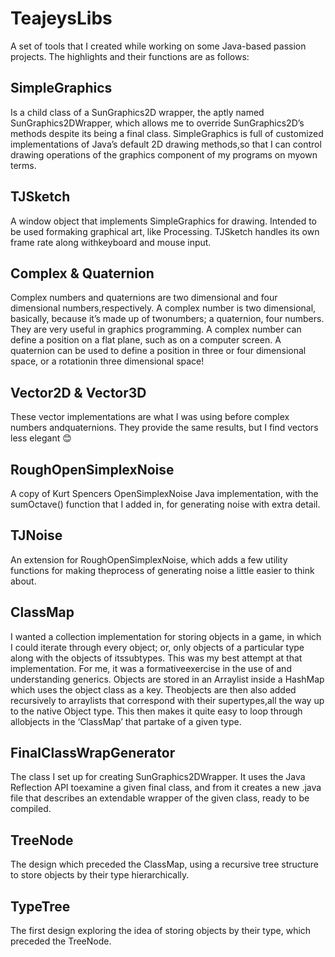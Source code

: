 # TeajeysLibs
A set of tools that I created while working on some Java-based passion projects. The highlights and their functions are as follows:
## SimpleGraphics
Is a child class of a SunGraphics2D wrapper, the aptly named SunGraphics2DWrapper, which allows me to override SunGraphics2D’s methods despite its being a final class.
SimpleGraphics is full of customized implementations of Java’s default 2D drawing methods,so that I can control drawing operations of the graphics component of my programs on myown terms.
## TJSketch
A window object that implements SimpleGraphics for drawing. Intended to be used formaking graphical art, like Processing. TJSketch handles its own frame rate along withkeyboard and mouse input.
## Complex & Quaternion
Complex numbers and quaternions are two dimensional and four dimensional numbers,respectively. A complex number is two dimensional, basically, because it’s made up of twonumbers; a quaternion, four numbers. They are very useful in graphics programming. A complex number can define a position on a flat plane, such as on a computer screen. A quaternion can be used to define a position in three or four dimensional space, or a rotationin three dimensional space!
## Vector2D & Vector3D
These vector implementations are what I was using before complex numbers andquaternions. They provide the same results, but I find vectors less elegant 😊
## RoughOpenSimplexNoise
A copy of Kurt Spencers OpenSimplexNoise Java implementation, with the sumOctave() function that I added in, for generating noise with extra detail.
## TJNoise
An extension for RoughOpenSimplexNoise, which adds a few utility functions for making theprocess of generating noise a little easier to think about.
## ClassMap
I wanted a collection implementation for storing objects in a game, in which I could iterate through every object; or, only objects of a particular type along with the objects of itssubtypes. This was my best attempt at that implementation. For me, it was a formativeexercise in the use of and understanding generics.
Objects are stored in an Arraylist inside a HashMap which uses the object class as a key. Theobjects are then also added recursively to arraylists that correspond with their supertypes,all the way up to the native Object type. This then makes it quite easy to loop through allobjects in the ‘ClassMap’ that partake of a given type.
## FinalClassWrapGenerator
The class I set up for creating SunGraphics2DWrapper. It uses the Java Reflection API toexamine a given final class, and from it creates a new .java file that describes an extendable wrapper of the given class, ready to be compiled.
## TreeNode
The design which preceded the ClassMap, using a recursive tree structure to store objects by their type hierarchically.
## TypeTree
The first design exploring the idea of storing objects by their type, which preceded the TreeNode.
